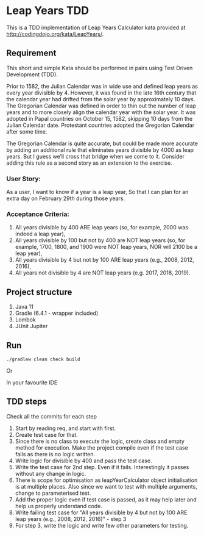 # Leap Years TDD

This is a TDD implementation of Leap Years Calculator kata provided at http://codingdojo.org/kata/LeapYears/.

## Requirement
This short and simple Kata should be performed in pairs using Test Driven Development (TDD).

Prior to 1582, the Julian Calendar was in wide use and defined leap years as every year divisible by 4. However, it was found in the late 16th century that the calendar year had drifted from the solar year by approximately 10 days. The Gregorian Calendar was defined in order to thin out the number of leap years and to more closely align the calendar year with the solar year. It was adopted in Papal countries on October 15, 1582, skipping 10 days from the Julian Calendar date. Protestant countries adopted the Gregorian Calendar after some time.

The Gregorian Calendar is quite accurate, but could be made more accurate by adding an additional rule that eliminates years divisible by 4000 as leap years. But I guess we’ll cross that bridge when we come to it. Consider adding this rule as a second story as an extension to the exercise.

### User Story:

As a user, I want to know if a year is a leap year, So that I can plan for an extra day on February 29th during those years.

### Acceptance Criteria:

1. All years divisible by 400 ARE leap years (so, for example, 2000 was indeed a leap year),
2. All years divisible by 100 but not by 400 are NOT leap years (so, for example, 1700, 1800, and 1900 were NOT leap years, NOR will 2100 be a leap year),
3. All years divisible by 4 but not by 100 ARE leap years (e.g., 2008, 2012, 2016),
4. All years not divisible by 4 are NOT leap years (e.g. 2017, 2018, 2019).

## Project structure

1. Java 11
2. Gradle (6.4.1 - wrapper included)
3. Lombok 
4. JUnit Jupiter

## Run
`./gradlew clean check build`

Or 

In your favourite IDE

## TDD steps
Check all the commits for each step

1. Start by reading req, and start with first.
2. Create test case for that. 
3. Since there is no class to execute the logic, create class and empty method for execution. Make the project compile even if the test case fails as there is no logic written.
4. Write logic for divisible by 400 and pass the test case.
5. Write the test case for 2nd step. Even if it fails. Interestingly it passes without any change in logic.  
6. There is scope for optimisation as leapYearCalculator object initialisation is at multiple places. Also since we want to test with multiple arguments, change to parameterised test.
7. Add the proper logic even if test case is passed, as it may help later and help us properly understand code. 
8. Write failing test case for "All years divisible by 4 but not by 100 ARE leap years (e.g., 2008, 2012, 2016)" - step 3
9. For step 3, write the logic and write few other parameters for testing. 


